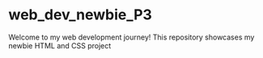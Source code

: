 # web_dev_newbie_P3
Welcome to my web development journey! This repository showcases my newbie HTML and CSS project

